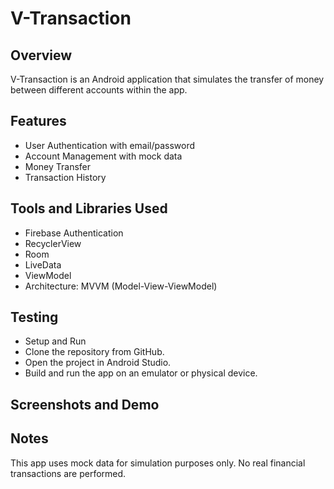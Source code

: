 # V-Transaction

## Overview
V-Transaction is an Android application that simulates the transfer of money between different accounts within the app.

## Features
- User Authentication with email/password
- Account Management with mock data
- Money Transfer
- Transaction History
## Tools and Libraries Used
- Firebase Authentication
- RecyclerView
- Room
- LiveData
- ViewModel
- Architecture: MVVM (Model-View-ViewModel)

## Testing
- Setup and Run
- Clone the repository from GitHub.
- Open the project in Android Studio.
- Build and run the app on an emulator or physical device.

## Screenshots and Demo
## Notes
This app uses mock data for simulation purposes only.
No real financial transactions are performed.
